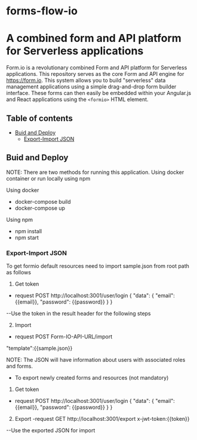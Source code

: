 
# **forms-flow-io**

A combined form and API platform for Serverless applications
============================================================
Form.io is a revolutionary combined Form and API platform for Serverless applications. This repository serves as the core Form and API engine for https://form.io. This system allows you to build "serverless" data management applications using a simple drag-and-drop form builder interface. These forms can then easily be embedded within your Angular.js and React applications using the
```<formio>``` HTML element.

## Table of contents
* [Buid and Deploy](#Buid-and-Deploy)
    * [Export-Import JSON](#Export-Import-JSON)

## Buid and Deploy

NOTE: There are two methods for running this application. Using docker container or run locally           using npm       

Using docker
- docker-compose build
- docker-compose up

Using npm 
- npm install
- npm start 

### Export-Import JSON
 
 To get formio default resources  need to import sample.json from root path as follows

1. Get token

- request POST http://localhost:3001/user/login
{
    "data": {
        "email": {{email}},
        "password": {{password}}
    }
}

--Use the token in the result header for the following steps

2. Import
- request POST Form-IO-API-URL/import

"template":{{sample.json}}

NOTE: The JSON will have information about users with associated roles and forms. 

- To export newly created forms and resources  (not mandatory)

1. Get token

- request POST http://localhost:3001/user/login
{
    "data": {
        "email": {{email}},
        "password": {{password}}
    }
}
2. Export
-request GET http://localhost:3001/export
x-jwt-token:{{token}}

--Use the exported JSON for import



